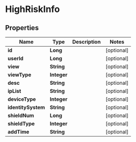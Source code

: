 

# HighRiskInfo


## Properties

Name | Type | Description | Notes
------------ | ------------- | ------------- | -------------
**id** | **Long** |  |  [optional]
**userId** | **Long** |  |  [optional]
**view** | **String** |  |  [optional]
**viewType** | **Integer** |  |  [optional]
**desc** | **String** |  |  [optional]
**ipList** | **String** |  |  [optional]
**deviceType** | **Integer** |  |  [optional]
**identitySystem** | **String** |  |  [optional]
**shieldNum** | **Long** |  |  [optional]
**shieldType** | **Integer** |  |  [optional]
**addTime** | **String** |  |  [optional]



